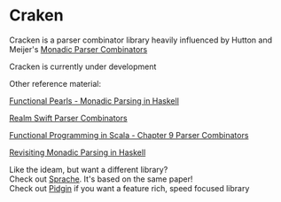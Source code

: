 # Craken

Cracken is a parser combinator library heavily influenced by Hutton and Meijer's [Monadic Parser Combinators](http://www.cs.nott.ac.uk/~pszgmh/monparsing.pdf)

Cracken is currently under development

Other reference material:

[Functional Pearls - Monadic Parsing in Haskell](http://www.cs.nott.ac.uk/~pszgmh/pearl.pdf)

[Realm Swift Parser Combinators](https://academy.realm.io/posts/tryswift-yasuhiro-inami-parser-combinator/)

[Functional Programming in Scala - Chapter 9 Parser Combinators](https://livebook.manning.com/book/functional-programming-in-scala/chapter-9/4)

[Revisiting Monadic Parsing in Haskell](https://vaibhavsagar.com/blog/2018/02/04/revisiting-monadic-parsing-haskell/)


Like the ideam, but want a different library? \
Check out [Sprache](https://github.com/sprache/Sprache). It's based on the same paper! \
Check out [Pidgin](https://github.com/benjamin-hodgson/Pidgin) if you want a feature rich, speed focused library
